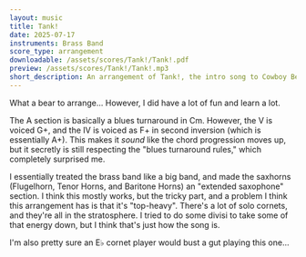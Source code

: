 ```yaml
---
layout: music
title: Tank!
date: 2025-07-17
instruments: Brass Band
score_type: arrangement
downloadable: /assets/scores/Tank!/Tank!.pdf
preview: /assets/scores/Tank!/Tank!.mp3
short_description: An arrangement of Tank!, the intro song to Cowboy Bebop
---
```


What a bear to arrange... However, I did have a lot of fun and learn a lot.

The A section is basically a blues turnaround in Cm.
However, the V is voiced G+, and the IV is voiced as F+ in second inversion (which is essentially A+).
This makes it _sound_ like the chord progression moves up, but it secretly is still respecting the "blues turnaround rules," which completely surprised me.

I essentially treated the brass band like a big band, and made the saxhorns (Flugelhorn, Tenor Horns, and Baritone Horns) an "extended saxophone" section.
I think this mostly works, but the tricky part, and a problem I think this arrangement has is that it's "top-heavy".
There's a lot of solo cornets, and they're all in the stratosphere.
I tried to do some divisi to take some of that energy down, but I think that's just how the song is.

I'm also pretty sure an E♭ cornet player would bust a gut playing this one...